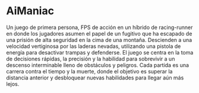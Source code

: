 # AiManiac
Un juego de primera persona, FPS de acción en un híbrido de racing-runner en donde los jugadores asumen el papel de un fugitivo que ha escapado de una prisión de alta seguridad en la cima de una montaña. Descienden a una velocidad vertiginosa por las laderas nevadas, utilizando una pistola de energía para desactivar trampas y defenderse. El juego se centra en la toma de decisiones rápidas, la precisión y la habilidad para sobrevivir a un descenso interminable lleno de obstáculos y peligros. Cada partida es una carrera contra el tiempo y la muerte, donde el objetivo es superar la distancia anterior y desbloquear nuevas habilidades para llegar aún más lejos. 
